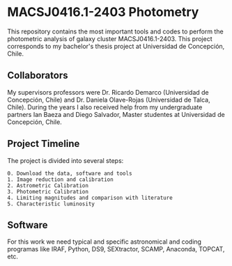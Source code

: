 # MACSJ0416.1-2403 Photometry
This repository contains the most important tools and codes to perform the photometric analysis of galaxy cluster MACSJ0416.1-2403. This project corresponds to my bachelor's thesis project at Universidad de Concepción, Chile.

## Collaborators
My supervisors professors were Dr. Ricardo Demarco (Universidad de Concepción, Chile) and Dr. Daniela Olave-Rojas (Universidad de Talca, Chile). During the years I also received help from my undergraduate partners Ian Baeza and Diego Salvador, Master studentes at Universidad de Concepción, Chile.

## Project Timeline
The project is divided into several steps:

    0. Download the data, software and tools
    1. Image reduction and calibration
    2. Astrometric Calibration
    3. Photometric Calibration
    4. Limiting magnitudes and comparison with literature
    5. Characteristic luminosity
## Software
For this work we need typical and specific astronomical and coding programas like IRAF, Python, DS9, SEXtractor, SCAMP, Anaconda, TOPCAT, etc.
